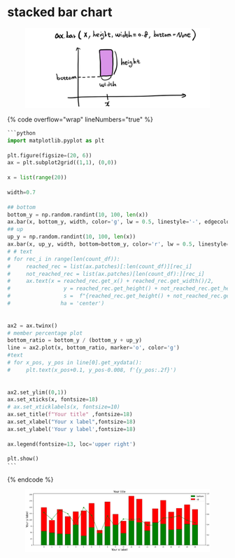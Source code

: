 # stacked bar chart

&#x20;

<figure><img src="../.gitbook/assets/image (24).png" alt=""><figcaption></figcaption></figure>

{% code overflow="wrap" lineNumbers="true" %}
````python
```python
import matplotlib.pyplot as plt

plt.figure(figsize=(20, 6))
ax = plt.subplot2grid((1,1), (0,0))

x = list(range(20))

width=0.7

## bottom
bottom_y = np.random.randint(10, 100, len(x))
ax.bar(x, bottom_y, width, color='g', lw = 0.5, linestyle='-', edgecolor ='k', label='bottom')
## up
up_y = np.random.randint(10, 100, len(x))
ax.bar(x, up_y, width, bottom=bottom_y, color='r', lw = 0.5, linestyle='-', edgecolor ='k', label='up')
# # text
# for rec_i in range(len(count_df)):
#     reached_rec = list(ax.patches)[:len(count_df)][rec_i]
#     not_reached_rec = list(ax.patches)[len(count_df):][rec_i]
#     ax.text(x = reached_rec.get_x() + reached_rec.get_width()/2,
#                 y = reached_rec.get_height() + not_reached_rec.get_height() + 3000,
#                 s =  f"{reached_rec.get_height() + not_reached_rec.get_height():,}",
#                ha = 'center')


ax2 = ax.twinx()
# member percentage plot
bottom_ratio = bottom_y / (bottom_y + up_y)
line = ax2.plot(x, bottom_ratio, marker='o', color='g')
#text
# for x_pos, y_pos in line[0].get_xydata():
#     plt.text(x_pos+0.1, y_pos-0.008, f'{y_pos:.2f}')

    
ax2.set_ylim((0,1))
ax.set_xticks(x, fontsize=18)
# ax.set_xticklabels(x, fontsize=10)
ax.set_title(f"Your title" ,fontsize=18)
ax.set_xlabel("Your x label",fontsize=18)
ax.set_ylabel('Your y label',fontsize=18)

ax.legend(fontsize=13, loc='upper right')

plt.show()
```
````
{% endcode %}



<figure><img src="../.gitbook/assets/image (12) (2).png" alt=""><figcaption></figcaption></figure>
